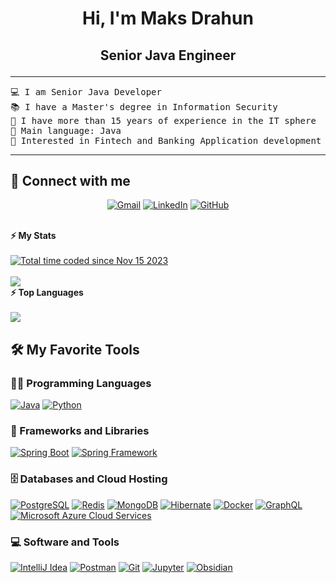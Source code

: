 <h1 align="center">
Hi, I'm Maks Drahun
	<a href="https://github.com/mdrahun" target="_self">	</a>
</h1>
<h2><p align="center">
	Senior Java Engineer
</p>
</h2>

<hr>

<pre>
💻 I am Senior Java Developer
📚 I have a Master's degree in Information Security
🔭 I have more than 15 years of experience in the IT sphere
🌟 Main language: Java
🚩 Interested in Fintech and Banking Application development
</pre>
<hr>

## 🤝 Connect with me

<p align="center">
	<a href="mailto:maksym.drahun@gmail.com"><img img src="https://img.shields.io/badge/gmail-%23EA4335.svg?style=plastic&logo=gmail&logoColor=white" alt="Gmail"/></a>
	<a href="https://www.linkedin.com/in/mdrahun"><img src="https://img.shields.io/badge/linkedin-%230A66C2.svg?style=plastic&logo=linkedin&logoColor=white" alt="LinkedIn"/></a>
	<a href="https://github.com/mdrahun"><img src="https://img.shields.io/badge/github-%23181717.svg?style=plastic&logo=github&logoColor=white" alt="GitHub"/></a>
</p>

<br/>
<summary><b>⚡ My Stats</b></summary>

<br/>
<a href="https://wakatime.com/@018bd4e6-fcef-4a92-959f-42ba4ce792a7">
<img src="https://wakatime.com/badge/user/018bd4e6-fcef-4a92-959f-42ba4ce792a7.svg" alt="Total time coded since Nov 15 2023" /></a>
<br/>
<br/>
<img src="https://wakatime.com/share/@018bd4e6-fcef-4a92-959f-42ba4ce792a7/0e8a0a0a-4250-4c0d-a6e7-a9a48d7715a1.svg"></img>
<br/>

<summary><b>⚡ Top Languages</b></summary>
<br/>
<img src="https://wakatime.com/share/@018bd4e6-fcef-4a92-959f-42ba4ce792a7/12d01c41-9bdc-4595-a753-bff91e0ffb88.svg"></img>
<br/>


## 🛠️ My Favorite Tools
### 👨‍💻 Programming Languages

<p>
    <a href="https://github.com/mdrahun"><img alt="Java" src="https://img.shields.io/badge/java-%23ED8B00.svg?style=for-the-badge&logo=openjdk&logoColor=white"></a>
    <a href="https://github.com/mdrahun"><img alt="Python" src="https://img.shields.io/badge/Python%20-%2314354C.svg?style=for-the-badge&logo=python&logoColor=white"></a>

### 🧰 Frameworks and Libraries

<p>
    <a href="https://github.com/mdrahun"><img alt="Spring Boot" src="https://img.shields.io/badge/Spring%20Boot%20-%2334A853.svg?style=for-the-badge&logo=Springboot&logoColor=white"></a>
    <a href="https://github.com/mdrahun"><img alt="Spring Framework" src="https://img.shields.io/badge/Spring-%20Framework%6DB33F?style=for-the-badge&logo=spring&logoColor=white"></a>
</p>

### 🗄️ Databases and Cloud Hosting

<p>
    <a href="https://github.com/mdrahun"><img alt="PostgreSQL" src="https://img.shields.io/badge/PostgreSQL-316192?style=for-the-badge&logo=postgresql&logoColor=white"></a>
    <a href="https://github.com/mdrahun"><img alt="Redis" src="https://img.shields.io/badge/redis-%23DD0031.svg?style=for-the-badge&logo=redis&logoColor=white"></a>
    <a href="https://github.com/mdrahun"><img alt="MongoDB" src="https://img.shields.io/badge/MongoDB-4EA94B?style=for-the-badge&logo=mongodb&logoColor=white"></a>
    <a href="https://github.com/mdrahun"><img alt="Hibernate" src="https://img.shields.io/badge/Hibernate-59666C?style=for-the-badge&logo=Hibernate&logoColor=white"></a>
    <a href="https://github.com/mdrahun"><img alt="Docker" src="https://img.shields.io/badge/docker-%230db7ed.svg?style=for-the-badge&logo=docker&logoColor=white"></a>
    <a href="https://github.com/mdrahun"><img alt="GraphQL" src="https://img.shields.io/badge/-GraphQL-E10098?style=for-the-badge&logo=graphql&logoColor=white"></a>
    <a href="https://github.com/mdrahun"><img alt="Microsoft Azure Cloud Services" src="https://img.shields.io/badge/Microsoft_Azure-0089D6?style=for-the-badge&logo=microsoft-azure&logoColor=white"></a>
</p>

### 💻 Software and Tools

<p>
    <a href="https://github.com/mdrahun"><img alt="IntelliJ Idea" src="https://img.shields.io/badge/IntelliJ_IDEA-000000.svg?style=for-the-badge&logo=intellij-idea&logoColor=white"></a>
    <a href="https://github.com/mdrahun"><img alt="Postman" src="https://img.shields.io/badge/Postman-FF6C37?style=for-the-badge&logo=postman&logoColor=white"></a>
    <a href="https://github.com/mdrahun"><img alt="Git" src="https://img.shields.io/badge/Git%20-%23F05033.svg?style=for-the-badge&logo=git&logoColor=white"></a>
    <a href="https://github.com/mdrahun"><img alt="Jupyter" src="https://img.shields.io/badge/Jupyter%20-%23F37626.svg?style=for-the-badge&logo=Jupyter&logoColor=white"></a>
    <a href="https://github.com/mdrahun"><img alt="Obsidian" src="https://img.shields.io/badge/Obsidian-%23483699.svg?style=for-the-badge&logo=obsidian&logoColor=white"></a>
</p>
